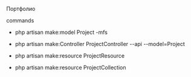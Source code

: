 Портфолио

commands

- php artisan make:model Project -mfs

- php artisan make:Controller ProjectController --api --model=Project

- php artisan make:resource ProjectResource 

- php artisan make:resource ProjectCollection 

